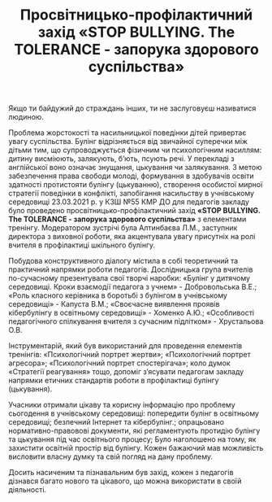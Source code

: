 ﻿---
title: Просвітницько-профілактичний захід «STOP BULLYING. The TOLERANCE - запорука здорового суспільства»
---

<quote author="Сааді">
Якщо ти байдужий до страждань інших,
ти не заслуговуєш називатися людиною.
</quote>

Проблема жорстокості та насильницької поведінки дітей привертає увагу суспільства. Булінг відрізняється від звичайної суперечки між дітьми тим, що супроводжується фізичним чи психологічним насиллям: дитину висміюють, залякують, б’ють, псують речі. У перекладі з англійської воно означає знущання, цькування чи залякування. З метою забезпечення права свободи молоді, формування в здобувачів освіти здатності протистояти булінгу (цькуванню), створення особистої мирної стратегії поведінки в конфлікті, запобігання насильству в учнівському середовищі 23.03.2021 р. у КЗШ №55 КМР ДО для педагогів закладу було проведено просвітницько-профілактичний захід **«STOP BULLYING. The TOLERANCE - запорука здорового суспільства»** з елементами тренінгу. Модератором зустрічі була Алтинбаєва Л.М., заступник директора з виховної роботи, яка акцентувала увагу присутніх на ролі вчителя в профілактиці шкільного булінгу.

Побудова конструктивного діалогу містила в собі теоретичний та практичний напрямки роботи педагогів. Дослідницька група вчителів по-сучасному презентувала свої творчі наробки: «Булінг у дитячому середовищі. Кроки взаємодії педагога з учнем» - Добровольська В.Е.; «Роль класного керівника в боротьбі з булінгом в учнівському середовищі» - Капуста В.М.; «Своєчасне виявлення проявів кібербулінгу в освітньому середовищі» - Хоменко А.Ю.; «Особливості педагогічного спілкування вчителя з сучасним підлітком» - Хрустальова О.В.

Інструментарій, який був використаний для проведення елементів тренінгів: «Психологічний портрет жертви»; «Психологічний портрет агресора»; «Психологічний портрет спостерігача»; коло думок «Стратегії реагування» тощо, допоміг з’ясувати педагогам закладу напрямки етичних стандартів роботи в профілактиці булінгу (цькування).

Учасники отримали цікаву та корисну інформацію про проблему сьогодення в учнівському середовищі: попередити булінг в освітньому середовищі; безпечний Інтернет та кібербулінг.; опрацьовано нормативно-правовові документи, які регламентують протидію булінгу та цькування під час освітнього процесу; Було наголошено на тому, як захистити освітній простір від булінгу. Кожен бажаючий мав можливість висловити власну думку та свій погляд на дану проблему.

Досить насиченим та пізнавальним був захід, кожен з педагогів дізнався багато нового та цікавого, що можна використати в своїй діяльності.

<slideshow />
